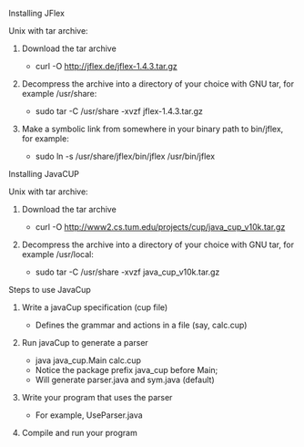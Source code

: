 Installing JFlex

Unix with tar archive:

1. Download the tar archive

   - curl -O http://jflex.de/jflex-1.4.3.tar.gz

2. Decompress the archive into a directory of your choice with GNU tar,
for example /usr/share:

    - sudo tar -C /usr/share -xvzf jflex-1.4.3.tar.gz

3. Make a symbolic link from somewhere in your binary path to bin/jflex,
for example:
    
    - sudo ln -s /usr/share/jflex/bin/jflex /usr/bin/jflex


Installing JavaCUP

Unix with tar archive:

1. Download the tar archive
     
    - curl -O http://www2.cs.tum.edu/projects/cup/java_cup_v10k.tar.gz

2. Decompress the archive into a directory of your choice with GNU tar,
for example /usr/local:

    - sudo tar -C /usr/share -xvzf java_cup_v10k.tar.gz
  
Steps to use JavaCup

1. Write a javaCup specification (cup file)
   - Defines the grammar and actions in a file (say, calc.cup)

2. Run javaCup to generate a parser
   - java java_cup.Main calc.cup
   - Notice the package prefix java_cup before Main;
   - Will generate parser.java and sym.java (default)

3. Write your program that uses the parser
   - For example, UseParser.java

4. Compile and run your program


